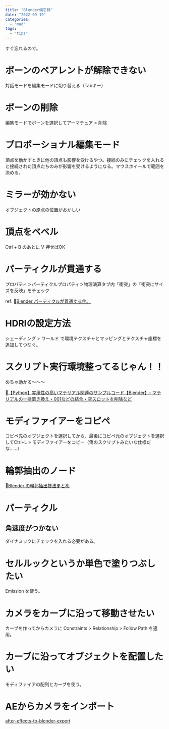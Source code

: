 ```yaml
---
title: "Blender備忘録"
date: "2022-09-19"
categories: 
  - "mad"
tags: 
  - "tips"
---
```


すぐ忘れるので。

<!--more-->

# ボーンのペアレントが解除できない
対話モードを編集モードに切り替える（Tabキー）

# ボーンの削除
編集モードでボーンを選択してアーマチュア > 削除

# プロポーショナル編集モード
頂点を動かすときに他の頂点も影響を受けるやつ。接続のみにチェックを入れると接続された頂点たちのみが影響を受けるようになる。マウスホイールで範囲を決める。

# ミラーが効かない
オブジェクトの原点の位置がおかしい

# 頂点をベベル
Ctrl + B のあとに V 押せばOK

# パーティクルが貫通する
プロパティ＞パーティクルプロパティ＞物理演算タブ内「衝突」の「衝突にサイズを反映」をチェック

ref: 📝[Blender パーティクルが貫通する件。](https://note.com/firmocto/n/n003c1f7afd16)

# HDRIの設定方法
シェーディング > ワールド で環境テクスチャとマッピングとテクスチャ座標を追加してつなぐ。

# スクリプト実行環境整ってるじゃん！！
めちゃ助かる～～～

📝[【Python】実用性の高いマテリアル関連のサンプルコード【Blender】- マテリアルの一括置き換え・001などの結合・空スロットを削除など](https://bookyakuno.com/sample-code-material/)

# モディファイアーをコピペ
コピペ先のオブジェクトを選択してから、最後にコピペ元のオブジェクトを選択してCtrl+L > モディファイアーをコピー（俺のスクリプトみたいな仕様だな……）

# 輪郭抽出のノード
📝[Blender の輪郭抽出技法まとめ](https://dskjal.com/blender/edge-detection.html)

# パーティクル
## 角速度がつかない
ダイナミックにチェックを入れる必要がある。

# セルルックというか単色で塗りつぶしたい
Emission を使う。

# カメラをカーブに沿って移動させたい
カーブを作ってからカメラに Constraints > Relationship > Follow Path を適用。

# カーブに沿ってオブジェクトを配置したい
モディファイアの配列とカーブを使う。

# AEからカメラをインポート
[after-effects-to-blender-export](https://github.com/adroitwhiz/after-effects-to-blender-export?tab=readme-ov-file)